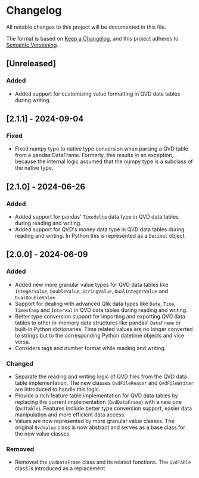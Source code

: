 # Changelog

All notable changes to this project will be documented in this file.

The format is based on [Keep a Changelog](https://keepachangelog.com/en/1.1.0/),
and this project adheres to [Semantic Versioning](https://semver.org/spec/v2.0.0.html).

## [Unreleased]

### Added

- Added support for customizing value formatting in QVD data tables during writing.

## [2.1.1] - 2024-09-04

### Fixed

- Fixed numpy type to native type conversion when parsing a QVD table from a pandas DataFrame. Formerly, this
results in an exception, because the internal logic assumed that the numpy type is a subclass of the native type.

## [2.1.0] - 2024-06-26

### Added

- Added support for pandas' `Timedelta` data type in QVD data tables during reading and writing.
- Added support for QVD's money data type in QVD data tables during reading and writing. In Python
this is represented as a `Decimal` object.

## [2.0.0] - 2024-06-09

### Added

- Added new more granular value types for QVD data tables like `IntegerValue`, `DoubleValue`,
`StringValue`, `DualIntegerValue` and `DualDoubleValue`.
- Support for dealing with advanced Qlik data types like `Date`, `Time`, `Timestamp` and `Interval`
in QVD data tables during reading and writing.
- Better type conversion support for importing and exporting QVD data tables to other in-memory
data structures like pandas' `DataFrame` or built-in Python dictionaries. Time related values
are no longer converted to strings but to the corresponding Python datetime objects and vice versa.
- Considers tags and number format while reading and writing.

### Changed

- Separate the reading and writing logic of QVD files from the QVD data table implementation.
The new classes `QvdFileReader` and `QvdFileWriter` are introduced to handle this logic.
- Provide a rich feature table implementation for QVD data tables by replacing the current
implementation (`QvdDataFrame`) with a new one (`QvdTable`). Features include better type
conversion support, easier data manipulation and more efficient data access.
- Values are now represented by more granular value classes. The original `QvdValue` class is
now abstract and serves as a base class for the new value classes.

### Removed

- Removed the `QvdDataFrame` class and its related functions. The `QvdTable` class is introduced
as a replacement.
